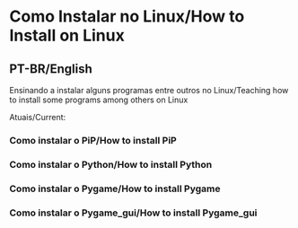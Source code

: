 # Como Instalar  no Linux/How to Install on Linux
## PT-BR/English

 Ensinando a instalar alguns programas entre outros no Linux/Teaching how to install some programs among others on Linux

Atuais/Current:

### Como instalar o PiP/How to install PiP

### Como instalar o Python/How to install Python

### Como instalar o Pygame/How to install Pygame

### Como instalar o Pygame_gui/How to install Pygame_gui

